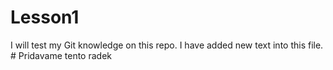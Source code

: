 # Lesson1
I will test my Git knowledge on this repo.
I have added new text into this file.       # Pridavame tento radek
